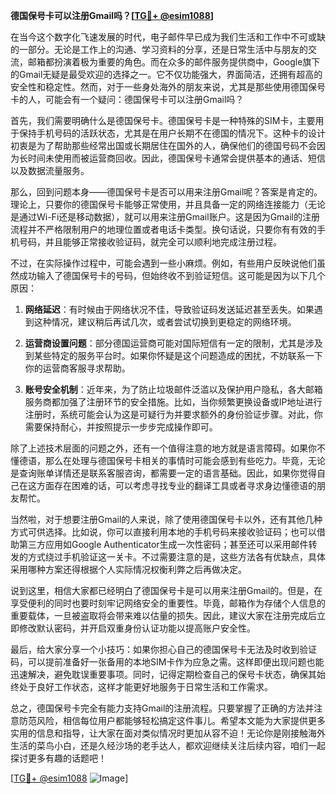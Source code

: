 **德国保号卡可以注册Gmail吗？[[TG💪+ @esim1088](https://t.me/s/esim1088)]**

在当今这个数字化飞速发展的时代，电子邮件早已成为我们生活和工作中不可或缺的一部分。无论是工作上的沟通、学习资料的分享，还是日常生活中与朋友的交流，邮箱都扮演着极为重要的角色。而在众多的邮件服务提供商中，Google旗下的Gmail无疑是最受欢迎的选择之一。它不仅功能强大，界面简洁，还拥有超高的安全性和稳定性。然而，对于一些身处海外的朋友来说，尤其是那些使用德国保号卡的人，可能会有一个疑问：德国保号卡可以注册Gmail吗？

首先，我们需要明确什么是德国保号卡。德国保号卡是一种特殊的SIM卡，主要用于保持手机号码的活跃状态，尤其是在用户长期不在德国的情况下。这种卡的设计初衷是为了帮助那些经常出国或长期居住在国外的人，确保他们的德国号码不会因为长时间未使用而被运营商回收。因此，德国保号卡通常会提供基本的通话、短信以及数据流量服务。

那么，回到问题本身——德国保号卡是否可以用来注册Gmail呢？答案是肯定的。理论上，只要你的德国保号卡能够正常使用，并且具备一定的网络连接能力（无论是通过Wi-Fi还是移动数据），就可以用来注册Gmail账户。这是因为Gmail的注册流程并不严格限制用户的地理位置或者电话卡类型。换句话说，只要你有有效的手机号码，并且能够正常接收验证码，就完全可以顺利地完成注册过程。

不过，在实际操作过程中，可能会遇到一些小麻烦。例如，有些用户反映说他们虽然成功输入了德国保号卡的号码，但始终收不到验证短信。这可能是因为以下几个原因：

1. **网络延迟**：有时候由于网络状况不佳，导致验证码发送延迟甚至丢失。如果遇到这种情况，建议稍后再试几次，或者尝试切换到更稳定的网络环境。
   
2. **运营商设置问题**：部分德国运营商可能对国际短信有一定的限制，尤其是涉及到某些特定的服务平台时。如果你怀疑是这个问题造成的困扰，不妨联系一下你的运营商客服寻求帮助。
   
3. **账号安全机制**：近年来，为了防止垃圾邮件泛滥以及保护用户隐私，各大邮箱服务商都加强了注册环节的安全措施。比如，当你频繁更换设备或IP地址进行注册时，系统可能会认为这是可疑行为并要求额外的身份验证步骤。对此，你需要保持耐心，并按照提示一步步完成操作即可。

除了上述技术层面的问题之外，还有一个值得注意的地方就是语言障碍。如果你不懂德语，那么在处理与德国保号卡相关的事情时可能会感到有些吃力。毕竟，无论是查询账单详情还是联系客服咨询，都需要一定的语言基础。因此，如果你觉得自己在这方面存在困难的话，可以考虑寻找专业的翻译工具或者寻求身边懂德语的朋友帮忙。

当然啦，对于想要注册Gmail的人来说，除了使用德国保号卡以外，还有其他几种方式可供选择。比如说，你可以直接利用本地的手机号码来接收验证码；也可以借助第三方应用如Google Authenticator生成一次性密码；甚至还可以采用邮件转发的方式绕过手机验证这一关卡。不过需要注意的是，这些方法各有优缺点，具体采用哪种方案还得根据个人实际情况权衡利弊之后再做决定。

说到这里，相信大家都已经明白了德国保号卡是可以用来注册Gmail的。但是，在享受便利的同时也要时刻牢记网络安全的重要性。毕竟，邮箱作为存储个人信息的重要载体，一旦被盗取将会带来难以估量的损失。因此，建议大家在注册完成后立即修改默认密码，并开启双重身份认证功能以提高账户安全性。

最后，给大家分享一个小技巧：如果你担心自己的德国保号卡无法及时收到验证码，可以提前准备好一张备用的本地SIM卡作为应急之需。这样即便出现问题也能迅速解决，避免耽误重要事项。同时，记得定期检查自己的保号卡状态，确保其始终处于良好工作状态，这样才能更好地服务于日常生活和工作需求。

总之，德国保号卡完全有能力支持Gmail的注册流程。只要掌握了正确的方法并注意防范风险，相信每位用户都能够轻松搞定这件事儿。希望本文能为大家提供更多实用的信息和指导，让大家在面对类似情况时更加从容不迫！无论你是刚接触海外生活的菜鸟小白，还是久经沙场的老手达人，都欢迎继续关注后续内容，咱们一起探讨更多有趣的话题吧！

[[TG💪+ @esim1088](https://t.me/s/esim1088) ![Image](https://i.postimg.cc/4NQfJmqS/Snipaste-2025-05-13-00-14-12.png)]